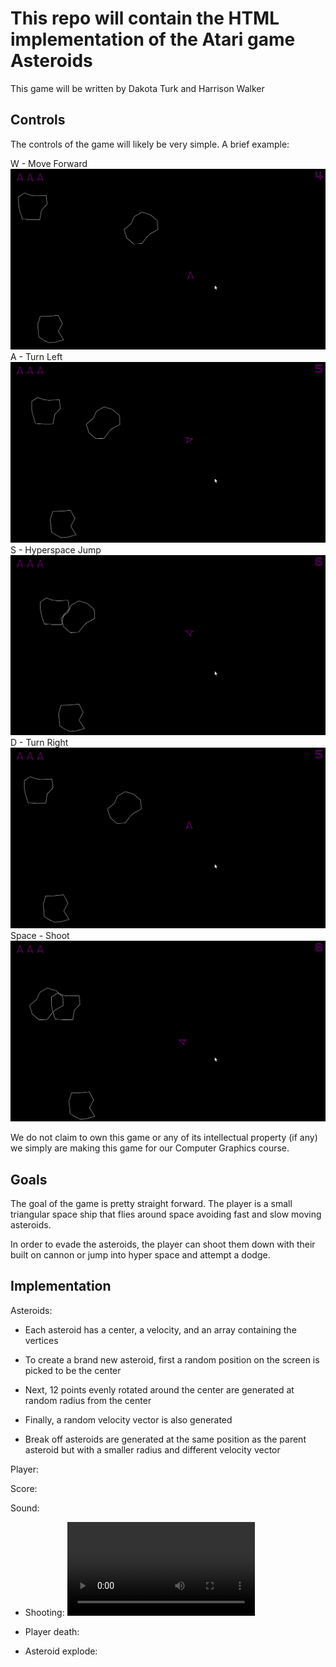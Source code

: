 # This repo will contain the HTML implementation of the Atari game Asteroids

This game will be written by Dakota Turk and Harrison Walker

## Controls

The controls of the game will likely be very simple. A brief example:

W - Move Forward ![Bad Gif](Gifs/W.gif)
A - Turn Left ![Bad Gif](Gifs/A.gif)
S - Hyperspace Jump ![Bad Gif](Gifs/S.gif)
D - Turn Right ![Bad Gif](Gifs/D.gif)
Space - Shoot ![Bad Gif](Gifs/Space.gif)

We do not claim to own this game or any of its intellectual property (if any) we simply are making this game for our Computer Graphics course.

## Goals

The goal of the game is pretty straight forward. The player is a small triangular space ship that flies around space avoiding fast and slow moving asteroids.

In order to evade the asteroids, the player can shoot them down with their built on cannon or jump into hyper space and attempt a dodge.

## Implementation

Asteroids:

- Each asteroid has a center, a velocity, and an array containing the vertices

- To create a brand new asteroid, first a random 
position on the screen is picked to be the center
- Next, 12 points evenly rotated around the center are 
generated at random radius from the center
- Finally, a random velocity vector is also generated

- Break off asteroids are generated at the same position as the parent asteroid but with a smaller radius and different velocity vector

Player:

Score:

Sound:

- Shooting: ![Shoot Sound](Sounds/shoot.mp4)

- Player death: 

- Asteroid explode: 